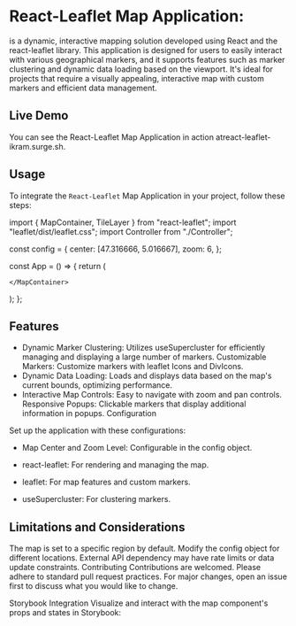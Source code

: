 # React-Leaflet Map Application:

is a dynamic, interactive mapping solution developed using React and the react-leaflet library. This application is designed for users to easily interact with various geographical markers, and it supports features such as marker clustering and dynamic data loading based on the viewport. It's ideal for projects that require a visually appealing, interactive map with custom markers and efficient data management.

## Live Demo

You can see the React-Leaflet Map Application in action atreact-leaflet-ikram.surge.sh.

## Usage

To integrate the `React-Leaflet` Map Application in your project, follow these steps:

import { MapContainer, TileLayer } from "react-leaflet";
import "leaflet/dist/leaflet.css";
import Controller from "./Controller";

const config = {
center: [47.316666, 5.016667],
zoom: 6,
};

const App = () => {
return (
<MapContainer
      center={config.center}
      zoom={config.zoom}
      scrollWheelZoom={false}
      className="map"
      maxZoom={17}
      minZoom={3}
    >
<TileLayer
        attribution='&copy; <a href="https://www.openstreetmap.org/copyright">OpenStreetMap</a> contributors'
        url="https://{s}.tile.openstreetmap.org/{z}/{x}/{y}.png"
      />
<Controller />

    </MapContainer>

);
};

## Features

- Dynamic Marker Clustering: Utilizes useSupercluster for efficiently managing and displaying a large number of markers.
  Customizable Markers: Customize markers with leaflet Icons and DivIcons.
- Dynamic Data Loading: Loads and displays data based on the map's current bounds, optimizing performance.
- Interactive Map Controls: Easy to navigate with zoom and pan controls.
  Responsive Popups: Clickable markers that display additional information in popups.
  Configuration

Set up the application with these configurations:

- Map Center and Zoom Level: Configurable in the config object.

- react-leaflet: For rendering and managing the map.
- leaflet: For map features and custom markers.
- useSupercluster: For clustering markers.

## Limitations and Considerations

The map is set to a specific region by default. Modify the config object for different locations.
External API dependency may have rate limits or data update constraints.
Contributing
Contributions are welcomed. Please adhere to standard pull request practices. For major changes, open an issue first to discuss what you would like to change.

Storybook Integration
Visualize and interact with the map component's props and states in Storybook:
